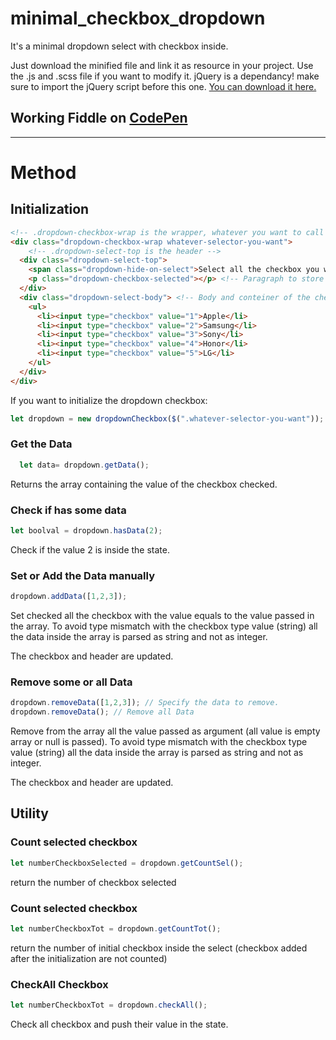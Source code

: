 # minimal_checkbox_dropdown

It's a minimal dropdown select with checkbox inside.

Just download the minified file and link it as resource in your project. Use the .js and .scss file if you want to modify it.
jQuery is a dependancy! make sure to import the jQuery script before this one. [You can download it here.](https://cdnjs.cloudflare.com/ajax/libs/jquery/2.1.3/jquery.min.js)  
## Working Fiddle on [CodePen](https://codepen.io/gterigi/pen/qBrgEOR)
* * *

# Method
## Initialization
```html
<!-- .dropdown-checkbox-wrap is the wrapper, whatever you want to call it is fine. -->
<div class="dropdown-checkbox-wrap whatever-selector-you-want">
	<!-- .dropdown-select-top is the header -->
  <div class="dropdown-select-top">
    <span class="dropdown-hide-on-select">Select all the checkbox you want</span> <!-- Base strign when no checkbox are selected -->
    <p class="dropdown-checkbox-selected"></p> <!-- Paragraph to store all the checkbox selected -->
  </div>
  <div class="dropdown-select-body"> <!-- Body and conteiner of the checkbox -->
    <ul>
      <li><input type="checkbox" value="1">Apple</li>
      <li><input type="checkbox" value="2">Samsung</li>
      <li><input type="checkbox" value="3">Sony</li>
      <li><input type="checkbox" value="4">Honor</li>
      <li><input type="checkbox" value="5">LG</li>
    </ul>
  </div>
</div>
```

If you want to initialize the dropdown checkbox:
```javascript
let dropdown = new dropdownCheckbox($(".whatever-selector-you-want"));
```

### Get the Data
```javascript
  let data= dropdown.getData();
```
Returns the array containing the value of the checkbox checked.
### Check if has some data
```javascript
let boolval = dropdown.hasData(2);
```
Check if the value 2 is inside the state.

### Set or Add the Data manually
```javascript
dropdown.addData([1,2,3]);
```
Set checked all the checkbox with the value equals to the value passed in the array.
To avoid type mismatch with the checkbox type value (string) all the data inside the array is parsed as string and not as integer. 

The checkbox and header are updated.

### Remove some or all Data
```javascript
dropdown.removeData([1,2,3]); // Specify the data to remove.
dropdown.removeData(); // Remove all Data
```
Remove from the array all the value passed as argument (all value is empty array or null is passed).
To avoid type mismatch with the checkbox type value (string) all the data inside the array is parsed as string and not as integer. 

The checkbox and header are updated.

## Utility

### Count selected checkbox
```javascript
let numberCheckboxSelected = dropdown.getCountSel();
```
return the number of checkbox selected 

### Count selected checkbox
```javascript
let numberCheckboxTot = dropdown.getCountTot();
```
return the number of initial checkbox inside the select (checkbox added after the initialization are not counted)

### CheckAll Checkbox
```javascript
let numberCheckboxTot = dropdown.checkAll();
```
Check all checkbox and push their value in the state.
